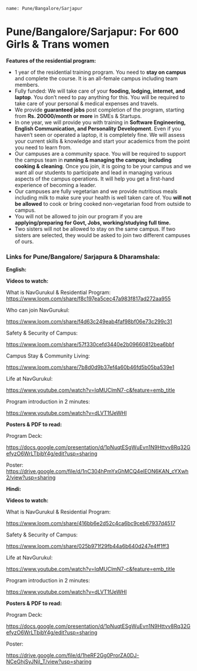 ```ngMeta
name: Pune/Bangalore/Sarjapur
```

# Pune/Bangalore/Sarjapur: For 600 Girls & Trans women

**Features of the residential program:**

- 1 year of the residential training program. You need to **stay on campus** and complete the course. It is an all-female campus including team members. 
- Fully funded: We will take care of your **fooding, lodging, internet, and laptop**. You don’t need to pay anything for this. You will be required to take care of your personal & medical expenses and travels. 
- We provide **guaranteed jobs** post completion of the program, starting from **Rs. 20000/month or more** in SMEs & Startups. 
- In one year, we will provide you with training in **Software Engineering, English Communication, and Personality Development**. Even if you haven’t seen or operated a laptop, it is completely fine. We will assess your current skills & knowledge and start your academics from the point you need to learn from. 
- Our campuses are a community space. You will be required to support the campus team in **running & managing the campus; including cooking & cleaning**. Once you join, it is going to be your campus and we want all our students to participate and lead in managing various aspects of the campus operations. It will help you get a first-hand experience of becoming a leader. 
- Our campuses are fully vegetarian and we provide nutritious meals including milk to make sure your health is well taken care of. You **will not be allowed** to cook or bring cooked non-vegetarian food from outside to campus. 
- You will not be allowed to join our program if you are **applying/preparing for Govt, Jobs, working/studying full time.** 
- Two sisters will not be allowed to stay on the same campus. If two sisters are selected, they would be asked to join two different campuses of ours. 


### Links for Pune/Bangalore/ Sarjapura & Dharamshala:

**English:**

**Videos to watch:** 

What is NavGurukul & Residential Program: https://www.loom.com/share/f8c197ea5cec47a983f817ad272aa955

Who can join NavGurukul: 

https://www.loom.com/share/f4d63c249eab4faf98bf06e73c299c31

Safety & Security of Campus: 

https://www.loom.com/share/57f330cefd3440e2b09660812bea6bbf

Campus Stay & Community Living: 

https://www.loom.com/share/7b8d0d9b37ef4a60b46fd5b05ba539e1

Life at NavGurukul: 

https://www.youtube.com/watch?v=IqMUClmN7-c&feature=emb_title

Program introduction in 2 minutes:  

https://www.youtube.com/watch?v=dLVT1fJeWHI

**Posters & PDF to read:**

Program Deck: 

https://docs.google.com/presentation/d/1pNuqtESgWuEvn1N9Httvv8Rq32GefyzO6WrLTbibY4g/edit?usp=sharing

Poster: 
https://drive.google.com/file/d/1nC304hPmYxGhMCQ4elEON6KAN_cYXwh2/view?usp=sharing



**Hindi:**

**Videos to watch:**

What is NavGurukul & Residential Program: 

https://www.loom.com/share/416bb6e2d52c4ca6bc9ceb67937d4517

Safety & Security of Campus: 

https://www.loom.com/share/025b971f29fb44a6b640d247e4ff1ff3

Life at NavGurukul: 

https://www.youtube.com/watch?v=IqMUClmN7-c&feature=emb_title

Program introduction in 2 minutes:  

https://www.youtube.com/watch?v=dLVT1fJeWHI

**Posters & PDF to read:**

Program Deck: 

https://docs.google.com/presentation/d/1pNuqtESgWuEvn1N9Httvv8Rq32GefyzO6WrLTbibY4g/edit?usp=sharing

Poster: 

https://drive.google.com/file/d/1heRF2Gg0ProrZA0DJ-NCeGhjSyJNjI_T/view?usp=sharing
